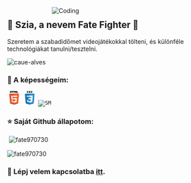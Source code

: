 <img align="right" alt="Coding" width="400" src="https://cdn.dribbble.com/users/1162077/screenshots/3848914/programmer.gif">

## 💜 Szia, a nevem <strong>Fate Fighter </strong>👋
<p align="left"> 
  Szeretem a szabadidőmet videojátékokkal tölteni, és különféle technológiákat tanulni/tesztelni.
</p>

<p align="left"> <img src="https://komarev.com/ghpvc/?username=fate970730&color=FF69B4" alt="caue-alves" /> </p>

### 🚀 A képességeim:
<code><img height="32" src="https://raw.githubusercontent.com/github/explore/80688e429a7d4ef2fca1e82350fe8e3517d3494d/topics/html/html.png" alt="HTML5"/></code>
<code><img height="32" src="https://raw.githubusercontent.com/github/explore/80688e429a7d4ef2fca1e82350fe8e3517d3494d/topics/css/css.png" alt="CSS"/></code>
<code><img height="32" src="https://dreae.gallerycdn.vsassets.io/extensions/dreae/sourcepawn-vscode/0.1.4/1515276846898/Microsoft.VisualStudio.Services.Icons.Default" alt="SM"/></code>
<br>

### ⭐ Saját Github állapotom:

<div align="left">
  <p align="left">
<p>&nbsp;<img align="center" src="https://github-readme-stats.vercel.app/api?user=fate970730&show_icons=true&locale=en&theme=buefy" alt="fate970730" /></p>
<p><img align="center" src="https://github-readme-streak-stats.herokuapp.com/?user=fate970730&&theme=buefy" alt="fate970730" /></p>
  </p>
</div>

### 💌 Lépj velem kapcsolatba <a href="https://steamcommunity.com/id/fatefighters/" target="_blank">itt</a>.
